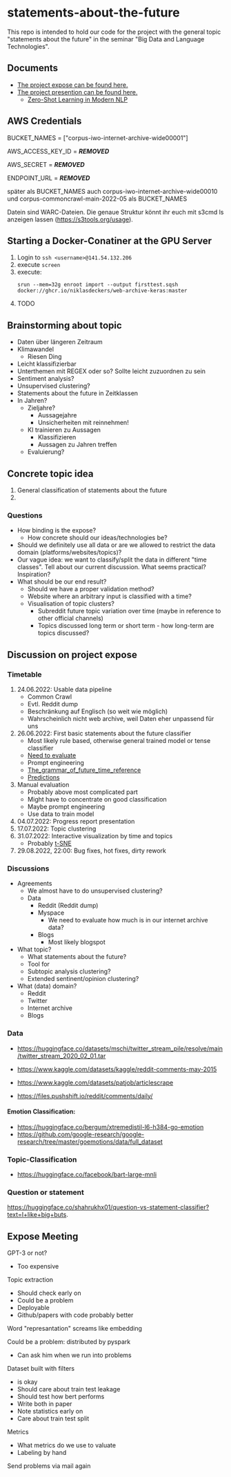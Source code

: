 # statements-about-the-future
This repo is intended to hold our code for the project with the general topic "statements about the future" in the seminar "Big Data and Language Technologies".

## Documents
- [The project expose can be found here.](https://www.overleaf.com/1438418697pvwpsxsfbhsq)
- [The project presention can be found here.](https://www.overleaf.com/5785149735scbmdytpypzp)
   - [Zero-Shot Learning in Modern NLP](https://joeddav.github.io/blog/2020/05/29/ZSL.html)

## AWS Credentials
BUCKET_NAMES =  ["corpus-iwo-internet-archive-wide00001"]

AWS_ACCESS_KEY_ID = ***REMOVED***

AWS_SECRET = ***REMOVED***

ENDPOINT_URL = ***REMOVED***

später als BUCKET_NAMES auch corpus-iwo-internet-archive-wide00010 und corpus-commoncrawl-main-2022-05 als BUCKET_NAMES

Datein sind WARC-Dateien. Die genaue Struktur könnt ihr euch mit s3cmd ls anzeigen lassen (https://s3tools.org/usage).

## Starting a Docker-Conatiner at the GPU Server
1. Login to ```ssh <username>@141.54.132.206```
2. execute ```screen```
3. execute: 
   ```
   srun --mem=32g enroot import --output firsttest.sqsh docker://ghcr.io/niklasdeckers/web-archive-keras:master
   ```
6. TODO

## Brainstorming about topic
- Daten über längeren Zeitraum
- Klimawandel
   - Riesen Ding
- Leicht klassifizierbar
- Unterthemen mit REGEX oder so? Sollte leicht zuzuordnen zu sein
- Sentiment analysis?
- Unsupervised clustering?
- Statements about the future in Zeitklassen
- In Jahren?
   - Zieljahre?
      - Aussagejahre
      - Unsicherheiten mit reinnehmen!
   - KI trainieren zu Aussagen
      - Klassifizieren
      - Aussagen zu Jahren treffen
   - Evaluierung?
## Concrete topic idea
1. General classification of statements about the future
2. 


### Questions
- How binding is the expose?
   - How concrete should our ideas/technologies be?
- Should we definitely use all data or are we allowed to restrict the data domain (platforms/websites/topics)?
- Our vague idea: we want to classify/split the data in different "time classes". Tell about our current discussion. What seems practical? Inspiration?
- What should be our end result?
   - Should we have a proper validation method?
   - Website where an arbitrary input is classified with a time?
   - Visualisation of topic clusters?
      - Subreddit future topic variation over time (maybe in reference to other official channels)
      - Topics discussed long term or short term - how long-term are topics discussed?

## Discussion on project expose
### Timetable
1. 24.06.2022: Usable data pipeline
   - Common Crawl
   - Evtl. Reddit dump
   - Beschränkung auf Englisch (so weit wie möglich)
   - Wahrscheinlich nicht web archive, weil Daten eher unpassend für uns
2. 26.06.2022: First basic statements about the future classifier
   - Most likely rule based, otherwise general trained model or tense classifier
   - [Need to evaluate](https://github.com/cbjrobertson/ftr_classifier)
   - Prompt engineering
   - [The_grammar_of_future_time_reference](https://www.researchgate.net/publication/243786675_The_grammar_of_future_time_reference_in_European_languages)
   - [Predictions](https://www.goodreads.com/quotes/tag?utf8=✓&id=predictions)
3. Manual evaluation
   - Probably above most complicated part
   - Might have to concentrate on good classification
   - Maybe prompt engineering
   - Use data to train model
4. 04.07.2022: Progress report presentation
5. 17.07.2022: Topic clustering
6. 31.07.2022: Interactive visualization by time and topics
   - Probably [t-SNE](https://towardsdatascience.com/visualising-high-dimensional-datasets-using-pca-and-t-sne-in-python-8ef87e7915b)
7.  29.08.2022, 22:00: Bug fixes, hot fixes, dirty rework

### Discussions
- Agreements
   - We almost have to do unsupervised clustering?
   - Data
      - Reddit (Reddit dump)
      - Myspace
         - We need to evaluate how much is in our internet archive data?
      - Blogs
         - Most likely blogspot
- What topic?
   - What statements about the future?
   - Tool for
   - Subtopic analysis clustering?
   - Extended sentinent/opinion clustering?
- What (data) domain?
   - Reddit
   - Twitter
   - Internet archive
   - Blogs

### Data
- https://huggingface.co/datasets/mschi/twitter_stream_pile/resolve/main/twitter_stream_2020_02_01.tar

- https://www.kaggle.com/datasets/kaggle/reddit-comments-may-2015

- https://www.kaggle.com/datasets/patjob/articlescrape

- https://files.pushshift.io/reddit/comments/daily/

#### Emotion Classification:
- https://huggingface.co/bergum/xtremedistil-l6-h384-go-emotion
- https://github.com/google-research/google-research/tree/master/goemotions/data/full_dataset

### Topic-Classification
- https://huggingface.co/facebook/bart-large-mnli

### Question or statement
https://huggingface.co/shahrukhx01/question-vs-statement-classifier?text=I+like+big+buts.



## Expose Meeting
GPT-3 or not?
- Too expensive

Topic extraction
- Should check early on
- Could be a problem
- Deployable
- Github/papers with code probably better

Word "represantation" screams like embedding


Could be a problem: distributed by pyspark
- Can ask him when we run into problems

Dataset built with filters 
- is okay
- Should care about train test leakage
- Should test how bert performs
- Write both in paper
- Note statistics early on
- Care about train test split

Metrics
- What metrics do we use to valuate
- Labeling by hand

Send problems via mail again

